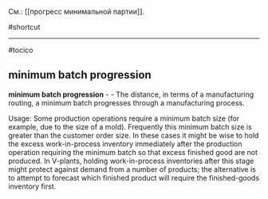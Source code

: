 См.: [[прогресс минимальной партии]].

#shortcut




<hr/>

#tocico

## minimum batch progression

<b>minimum batch progression</b> -  - The distance, in terms of a manufacturing routing, a minimum batch progresses through a manufacturing process.



Usage: Some production operations require a minimum batch size (for example, due to the size of a mold).  Frequently this minimum batch size is greater than the customer order size.  In these cases it might be wise to hold the excess work-in-process inventory immediately after the production operation requiring the minimum batch so that excess finished good are not produced.  In V-plants, holding work-in-process inventories after this stage might protect against demand from a number of products; the alternative is to attempt to forecast which finished product will require the finished-goods inventory first.



